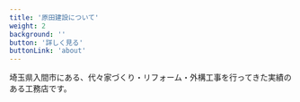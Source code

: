 ```yaml
---
title: '原田建設について'
weight: 2
background: ''
button: '詳しく見る'
buttonLink: 'about'
---
```


埼玉県入間市にある、代々家づくり・リフォーム・外構工事を行ってきた実績のある工務店です。
